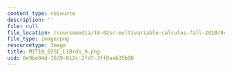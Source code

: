 ```yaml
---
content_type: resource
description: ''
file: null
file_location: /coursemedia/18-02sc-multivariable-calculus-fall-2010/8e9be84d1639812c2fd73ff0aa635b00_MIT18_02SC_L1Brds_9.png
file_type: image/png
resourcetype: Image
title: MIT18_02SC_L1Brds_9.png
uid: 8e9be84d-1639-812c-2fd7-3ff0aa635b00
---
```

